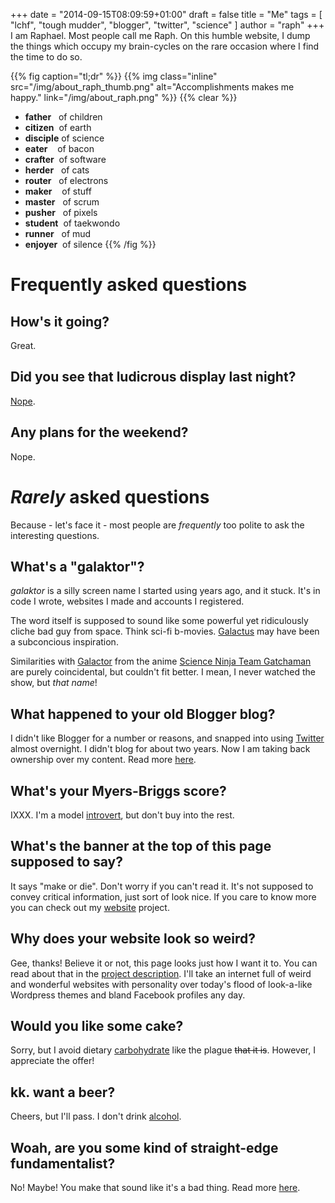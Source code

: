 +++
date = "2014-09-15T08:09:59+01:00"
draft = false
title = "Me"
tags = [ "lchf", "tough mudder", "blogger", "twitter", "science" ]
author = "raph"
+++
I am Raphael. Most people call me Raph. On this humble website, I dump the things which occupy my brain-cycles on the rare occasion where I find the time to do so.

{{% fig caption="tl;dr" %}}
{{% img class="inline" src="/img/about_raph_thumb.png" alt="Accomplishments makes me happy." link="/img/about_raph.png" %}}
{{% clear %}}
* **father**&nbsp;&nbsp;&nbsp;of children
* **citizen**&nbsp;&nbsp;of earth
* **disciple**&nbsp;of science
* **eater**&nbsp;&nbsp;&nbsp;&nbsp;of bacon
* **crafter**&nbsp;&nbsp;of software
* **herder**&nbsp;&nbsp;&nbsp;of cats
* **router**&nbsp;&nbsp;&nbsp;of electrons
* **maker**&nbsp;&nbsp;&nbsp;&nbsp;of stuff
* **master**&nbsp;&nbsp;&nbsp;of scrum
* **pusher**&nbsp;&nbsp;&nbsp;of pixels
* **student**&nbsp;&nbsp;of taekwondo
* **runner**&nbsp;&nbsp;&nbsp;of mud
* **enjoyer**&nbsp;&nbsp;of silence
{{% /fig %}}

# Frequently asked questions
## How's it going?
Great.

## Did you see that ludicrous display last night?
[Nope](https://www.youtube.com/watch?v=gWJIQm9qH-w).

## Any plans for the weekend?
Nope.

# *Rarely* asked questions
Because - let's face it - most people are *frequently* too polite to ask the interesting questions.

## What's a "galaktor"?
*galaktor* is a silly screen name I started using years ago, and it stuck. It's in code I wrote, websites I made and accounts I registered.

The word itself is supposed to sound like some powerful yet ridiculously cliche bad guy from space. Think sci-fi b-movies. [Galactus](https://en.wikipedia.org/wiki/Galactus) may have been a subconcious inspiration.

Similarities with [Galactor](https://en.wikipedia.org/wiki/Galactor) from the anime [Science Ninja Team Gatchaman](https://en.wikipedia.org/wiki/Science_Ninja_Team_Gatchaman) are purely coincidental, but couldn't fit better. I mean, I never watched the show, but *that name*!

## What happened to your old Blogger blog?
I didn't like Blogger for a number or reasons, and snapped into using [Twitter](https://twitter.com/estraph) almost overnight. I didn't blog for about two years. Now I am taking back ownership over my content. Read more [here](/about/blogging/).

## What's your Myers-Briggs score?
IXXX. I'm a model [introvert](/about/introverts), but don't buy into the rest.

## What's the banner at the top of this page supposed to say?
It says "make or die". Don't worry if you can't read it. It's not supposed to convey critical information, just sort of look nice. If you care to know more you can check out my [website](/project/website) project.

## Why does your website look so weird?
Gee, thanks! Believe it or not, this page looks just how I want it to. You can read about that in the [project description](/project/website/). I'll take an internet full of weird and wonderful websites with personality over today's flood of look-a-like Wordpress themes and bland Facebook profiles any day.

## Would you like some cake?
Sorry, but I avoid dietary [carbohydrate](/about/carbs/) like the plague ~~that it is~~. However, I appreciate the offer!

## kk. want a beer?
Cheers, but I'll pass. I don't drink [alcohol](/about/alcohol/).

## Woah, are you some kind of straight-edge fundamentalist?
No! Maybe! You make that sound like it's a bad thing. Read more [here](/about/scepticism/).
